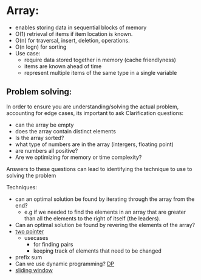 # Array:

- enables storing data in sequential blocks of memory
- O(1) retrieval of items if item location is known.
- O(n) for traversal, insert, deletion, operations.
- O(n logn) for sorting
- Use case:
  - require data stored together in memory (cache friendlyness)
  - items are known ahead of time
  - represent multiple items of the same type in a single variable

## Problem solving:

In order to ensure you are understanding/solving the actual problem, accounting for edge cases, its important to ask
Clarification questions:

- can the array be empty
- does the array contain distinct elements
- Is the array sorted?
- what type of numbers are in the array (intergers, floating point)
- are numbers all positive?
- Are we optimizing for memory or time complexity?

Answers to these questions can lead to identifying the technique to use to solving the problem

Techniques:

- can an optimal solution be found by iterating through the array from the end?
  - e.g if we needed to find the elements in an array that are greater than all the elements to the right of itself (the leaders).
- Can an optimal solution be found by revering the elements of the array?
- [two pointer](https://www.geeksforgeeks.org/two-pointers-technique/)
  - usecases
    - for finding pairs
    - keeping track of elements that need to be changed
- prefix sum
- Can we use dynamic programming? [DP](../algos/dynamicProgramming.md)
- [sliding window](https://www.geeksforgeeks.org/window-sliding-technique/)
